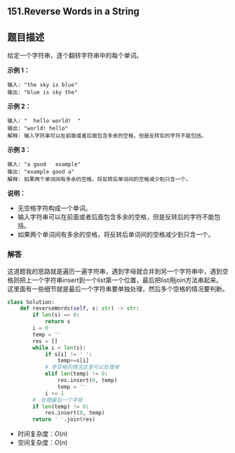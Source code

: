## 151.Reverse Words in a String

## 题目描述

给定一个字符串，逐个翻转字符串中的每个单词。

 

**示例 1：**

```
输入: "the sky is blue"
输出: "blue is sky the"
```

**示例 2：**

```
输入: "  hello world!  "
输出: "world! hello"
解释: 输入字符串可以在前面或者后面包含多余的空格，但是反转后的字符不能包括。
```

**示例 3：**

```
输入: "a good   example"
输出: "example good a"
解释: 如果两个单词间有多余的空格，将反转后单词间的空格减少到只含一个。
```

 

**说明：**

- 无空格字符构成一个单词。
- 输入字符串可以在前面或者后面包含多余的空格，但是反转后的字符不能包括。
- 如果两个单词间有多余的空格，将反转后单词间的空格减少到只含一个。



### 解答

​	这道题我的思路就是遍历一遍字符串，遇到字母就合并到另一个字符串中，遇到空格则把上一个字符串insert到一个list第一个位置，最后把list用join方法串起来。这里面有一些细节就是最后一个字符串要单独处理，然后多个空格的情况要判断。

```python
class Solution:
    def reverseWords(self, s: str) -> str:
        if len(s) == 0:
            return s
        i = 0
        temp = ''
        res = []
        while i < len(s):
            if s[i] != ' ':
                temp+=s[i]
            # 多空格的情况这里可以处理掉
            elif len(temp) != 0:
                res.insert(0, temp)
                temp = ''
            i += 1
        #　处理最后一个字母
        if len(temp) != 0:
            res.insert(0, temp)
        return ' '.join(res)
```

- 时间复杂度：$O(n)$
- 空间复杂度：$O(n)$